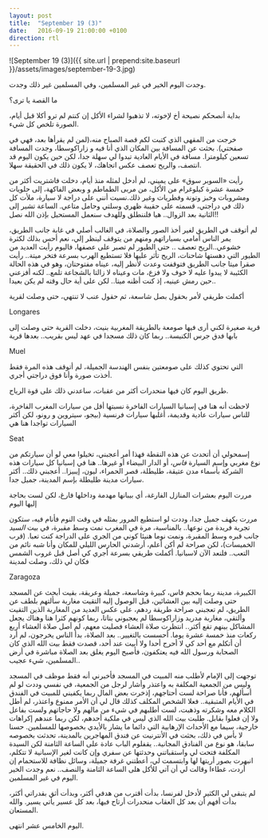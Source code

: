 ```yaml
---
layout: post
title:  "September 19 (3)"
date:   2016-09-19 21:00:00 +0100
direction: rtl
---
```


![September 19 (3)]({{ site.url | prepend:site.baseurl }}/assets/images/september-19-3.jpg)

وجدت اليوم الخير في غير المسلمين، وفي المسلمين غير ذلك وجدت.

ما القصة يا ترى؟

بداية أنصحكم نصيحة أخ لإخوته، لا تذهبوا لشراء الأكل إن كنتم لم ترو أكلا قبل أيام، الصورة تلخص كل شيء.

خرجت من المقهى الذي كتبت لكم قصة الصباح منه،(لمن لم يقرأها بعد، فهي في صفحتي). بحثت عن المسافة بين المكان الذي أنا فيه و زاراكوسطا، وجدت المسافة تسعين كيلومترا. مسافة في الأيام العادية تبدوا لي سهلة جدا، لكن حين يكون اليوم قد انتصف، والريح تعصف عكس اتجاهك، لا يكون ذلك في الحقيقة سهلا.

رأيت «السوبر سوق» على يميني، لم أدخل لمثله منذ أيام، دخلت فاشتريت أكثر من خمسة عشرة كيلوغرام من الأكل، من مربى الطماطم و وبعض الفاكهة، إلى حلويات ومشروبات وخبز وتونة وفطريات وغير ذلك.نسيت أنني على دراجة لا سيارة، ملأت كل ذلك في دراجتي، قسمته على حقيبة ظهري وسلتي وحامل متاعي. الساعة تشير إلى الثانية بعد الزوال.. هيا فلننطلق وللهدف سنعمل المستحيل بإذن الله نصل!!

لم أتوقف في الطريق لغير أخذ الصور والصلاة، في الغالب أصلي في غابة جانب الطريق، يمر الناس أمامي بسياراتهم ومنهم من يتوقف لينظر إلي، نعم أحس بذلك لكثرة خشوعي..الريح تعصف .. حتى الطيور لم تصبر على عصفها، فاليوم رأيت العديد من الطيور التي دهستها شاحنات، الريح تأثر عليها فلا تستطيع الهرب بسرعة فتخر ميتة.. رأيت صقرا ميتا جانب الطريق فتوقفت وعدت لأنظر إليه، عيناه مفتوحتان، وهو في هذه الحالة الكئيبة لا يبدوا عليه لا خوف ولا فزع، مات وعيناه لا زالتا بالشجاعة تلمع.. لكنه أفزعني حين رمش عينيه، إذ كنت أظنه ميتا.. لكن على أية حال وقته لم يكن بعيدا..

أكملت طريقي لأمر بحقول بصل شاسعة، ثم حقول عنب لا تنتهي، حتى وصلت لقرية

Longares

قرية صغيرة لكني أرى فيها صومعة بالطريقة المغربية بنيت، دخلت القرية حتى وصلت إلى بابها فدق جرس الكنيسة.. ربما كان ذلك مسجدا في عهد ليس بقريب.. بعدها قرية

Muel

التي تحتوي كذلك على صومعتين بنفس الهندسة الجميلة، لم أتوقف هذه المرة فقط أخذت صورة وأنا فوق دراجتي أجري.

طريق اليوم كان فيها منحدرات أكثر من عقبات، ساعدني ذلك على قوة الرياح.

لاحظت أنه هنا في إسبانيا السيارات الفاخرة نسبتها أقل من سيارات المغرب الفاخرة، للناس سيارات عادية وقديمة، أغلبها سيارات فرنسية (بيجو، سيتروين و رونو، لكن أكثر السيارات تواجدا هنا هي

Seat

إسمحولي أن أتحدث عن هذه النقطة فهذا أمر أعجبني، تخيلوا معي لو أن سيارتكم من نوع مغربي وإسم السيارة *فاس*، أو الدار البيضاء أو غيرها.. هنا في إسبانيا كل سيارات هذه الشركة بأسماء مدن عتيقة، طليطلة، قصر الحمراء، ليون، إيبيزا.. أعجبني ذلك.. أكثر سيارات مدينة طليطلة بإسم المدينة، جميل جدا.

مررت اليوم بعشرات المنازل الفارغة، أي بيبانها مهدمة وداخلها فارغ، لكن لست بحاجة إليها اليوم

مررت بكهف جميل جدا، وددت لو استطيع المرور بمثله في وقت النوم فأنام فيه، ستكون تجربة فريدة من نوعها.. بالمناسبة، مرة في المغرب نمت وسط مقبرة، في بيت *السيد* جانب قبره وسط المقبرة، ونمت نوما هنيئا كوني من الجري على الدراجة كنت تعبا. (قرب الخميسات)، لكن صراحة لم أكن أعلم، أرشدني الحارس الليلي للمكان وأنا شبه نائم من التعب.. فلنعد الآن لاسبانيا. أكملت طريقي بسرعة أجري كي أصل قبل غروب الشمس فكان لي ذلك، وصلت لمدينة

Zaragoza

الكبيرة، مدينة ربما بحجم فاس، كبيرة وشاسعة، جميلة وعريقة، بقيت أبحث عن المسجد حتى وصلت إليه بين العشائين، قبل الوصول إليه التقيت مغاربة سألتهم بلطف عن الطريق، لم تعجبني صراحة طريقة ردهم، على عكس العديد من المغاربة الذين التقيت وألتقي، مغاربة مدريد وزاراكوسطا لم يعجبوني بتاتا، ربما كونهم كثرا هنا وهناك يجعل المشاكل بينهم تقع أكثر.. انتظرت صلاة العشاء فصليت معهم، لم أصل صلاة العشاء أربع ركعات منذ خمسة عشرة يوما. أحسست بالتغيير.. بعد الصلاة، بدأ الناس يخرجون، لم أرد أن أتكلم مع أحد كي لا أحرج أحدا ولا أبيت عند أحد، قصدت فقط بيت الله الذي كان الصحابة ورسول الله فيه يعتكفون، فأصبح اليوم يغلق بعد الصلاة مباشرة في أرض المسلمين، شيء عجيب..

توجهت إلى الإمام لأطلب منه المبيت في المسجد فأخبرني أنه فقط موظف في المسجد وليس من الجمعية المكلفة به واعتذر وأشار لرجل من الجمعية، في نفسي وددت لو لم أسألهم، فأنا صراحة لست أحتاجهم، إذخرت بعض المال ربما يكفيني للمبيت في الفندق في الأيام المتبقية.. فعلا الشخص المكلف كذلك قال لي أن الأمر ممنوع واعتذر، لم أطل الكلام معه وشكرته وذهبت، لست أطلبهم في شيء من مالهم ولا حاجاتهم ولست بفاعل ولا إن فعلوا بقابل. طلبت بيت الله الذي ليس في ملكية أحدهم، لكن ربما عندهم إكراهات خارجية، سيما مع الأحداث الإرهابية التي دائما ما يشار بالأيدي بخصوصها للمسلمين. حسنا لا بأس في ذلك، بحثت في الأنترنيت عن فندق المهاجرين بالمدينة، تحدثت بخصوصه سابقا، هو نوع من الفنادق المجانية.. يقفلوم الباب عادة على الساعة الثامنة لكن السيدة المكلفة فتحت لي واستقباتني وحدثتها عن سفري وإن كانت لغير الإسبانية لا تتكلم، انبهرت بصور أريتها لها وابتسمت لي، أعطتني غرفة جميلة، وسائل نظافة للاستحمام إن أردت، غطاءا وقالت لي أن آتي للأكل هلى الساعة الثامنة والنصف.. نعم وجدت الخير اليوم في غير المسلمين.

لم يتبقى لي الكثير لأدخل لفرنسا، بدأت أقترب من هدفي أكثر، وبدأت أثق بقدراتي أكثر، بدأت أفهم أن بعد كل العقاب منحدرات أرتاح فيها، بعد كل عسير يأتي يسير. والله المستعان.

اليوم الخامس عشر انتهى.